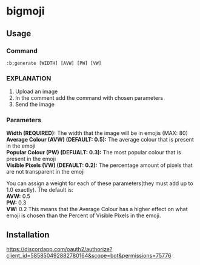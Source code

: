 # bigmoji

## Usage
### Command
```
:b:generate [WIDTH] [AVW] [PW] [VW]
```

### EXPLANATION
1. Upload an image
2. In the comment add the command with chosen parameters
3. Send the image

### Parameters
**Width (REQUIRED):** The width that the image will be in emojis (MAX: 80) 
**Average Colour (AVW) (DEFAULT: 0.5):** The average colour that is present in the emoji\
**Popular Colour (PW) (DEFUALT: 0.3):** The most popular colour that is present in the emoji\
**Visible Pixels (VW) (DEFAULT: 0.2):** The percentage amount of pixels that are not transparent in the emoji

You can assign a weight for each of these parameters(they must add up to 1.0 exactly). The default is:\
**AVW:** 0.5\
**PW:** 0.3\
**VW:** 0.2
This means that the Average Colour has a higher effect on what emoji is chosen than the Percent of Visible Pixels in the emoji.

## Installation
https://discordapp.com/oauth2/authorize?client_id=585850492882780164&scope=bot&permissions=75776
